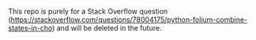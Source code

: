 This repo is purely for a Stack Overflow question (https://stackoverflow.com/questions/78004175/python-folium-combine-states-in-cho) and will be deleted in the future.
